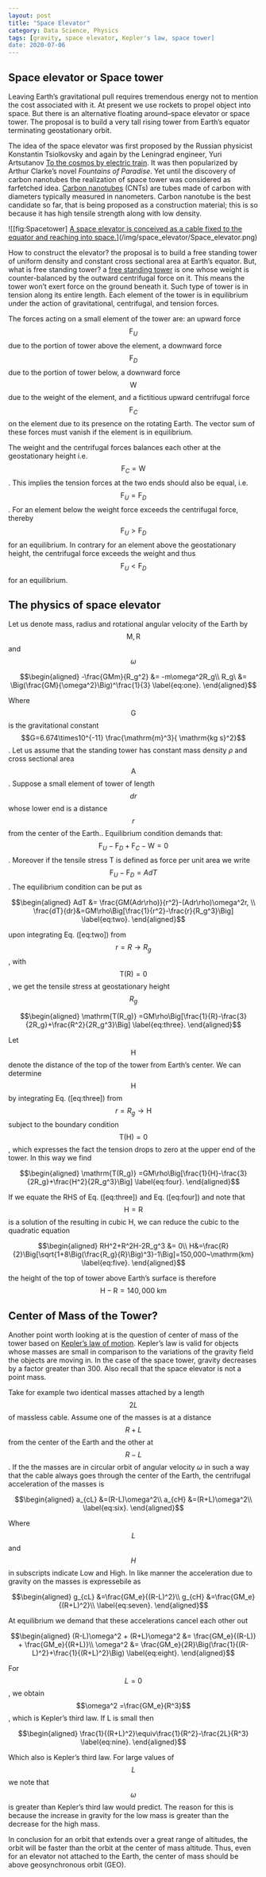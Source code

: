 ```yaml
---
layout: post
title: "Space Elevator"
category: Data Science, Physics
tags: [gravity, space elevator, Kepler's law, space tower]
date: 2020-07-06
---
```

Space elevator or Space tower
-----------------------------------------
Leaving Earth’s gravitational pull requires tremendous energy not to
mention the cost associated with it. At present we use rockets to propel
object into space. But there is an alternative floating around–space
elevator or space tower. The proposal is to build a very tall rising
tower from Earth’s equator terminating geostationary orbit.

The idea of the space elevator was first proposed by the Russian
physicist Konstantin Tsiolkovsky and again by the Leningrad engineer,
Yuri Artsutanov [To the cosmos by electric
train](https://web.archive.org/web/20060506100948/http://liftport.com/files/Artsutanov_Pravda_SE.pdf).
It was then popularized by Arthur Clarke’s novel *Fountains of
Paradise*. Yet until the discovery of carbon nanotubes the realization
of space tower was considered as farfetched idea. [Carbon
nanotubes](https://en.wikipedia.org/wiki/Carbon_nanotube) (CNTs) are
tubes made of carbon with diameters typically measured in nanometers.
Carbon nanotube is the best candidate so far, that is being proposed as
a construction material; this is so because it has high tensile strength
along with low density.

![[fig:Spacetower] [A space elevator is conceived as a cable fixed to
the equator and reaching into
space.](https://en.wikipedia.org/wiki/Space_elevator.)](/img/space_elevator/Space_elevator.png)

How to construct the elevator? the proposal is to build a free standing
tower of uniform density and constant cross sectional area at Earth’s
equator. But, what is free standing tower? a [free standing
tower](https://pdfs.semanticscholar.org/d402/ba5f97884b7398ae2a1ff79136f9c1a03993.pdf)
is one whose weight is counter-balanced by the outward centrifugal force
on it. This means the tower won’t exert force on the ground beneath it.
Such type of tower is in tension along its entire length. Each element
of the tower is in equilibrium under the action of gravitational,
centrifugal, and tension forces.

The forces acting on a small element of the tower are: an upward force
$$\mathrm{F}_U$$ due to the portion of tower above the element, a downward
force $$\mathrm{F}_D$$ due to the portion of tower below, a downward force
$$\mathrm{W}$$ due to the weight of the element, and a fictitious upward
centrifugal force $$\mathrm{F}_C$$ on the element due to its presence on
the rotating Earth. The vector sum of these forces must vanish if the
element is in equilibrium.

The weight and the centrifugal forces balances each other at the
geostationary height i.e. $$\mathrm{F}_C = \mathrm{W}$$ . This implies the
tension forces at the two ends should also be equal, i.e.
$$\mathrm{F}_U = \mathrm{F}_D$$. For an element below the weight force
exceeds the centrifugal force, thereby $$\mathrm{F}_U > \mathrm{F}_D$$ for
an equilibrium. In contrary for an element above the geostationary
height, the centrifugal force exceeds the weight and thus
$$\mathrm{F}_U < \mathrm{F}_D$$ for an equilibrium.

The physics of space elevator
-----------------------------------------

Let us denote mass, radius and rotational angular velocity of the Earth
by $$\mathrm{M}, \mathrm{R}$$ and $$\omega$$

$$\begin{aligned}
 -\frac{GMm}{R_g^2} &= -m\omega^2R_g\\
 R_g\ &= \Big(\frac{GM}{\omega^2}\Big)^\frac{1}{3}
\label{eq:one}.
\end{aligned}$$

Where $$\mathrm{G}$$ is the gravitational constant
$$G=6.674\times10^{-11} \frac{\mathrm{m}^3}{ \mathrm{kg s}^2}$$. Let us
assume that the standing tower has constant mass density $\rho$ and
cross sectional area $$\mathrm{A}$$. Suppose a small element of tower of
length $$dr$$ whose lower end is a distance $$r$$ from the center of the
Earth.. Equilibrium condition demands that:
$$\mathrm{F}_U - \mathrm{F}_D +\mathrm{F}_C - \mathrm{W} =0$$. Moreover if
the tensile stress $\mathrm{T}$ is defined as force per unit area we
write $$\mathrm{F}_U - \mathrm{F}_D = AdT$$. The equilibrium condition can
be put as

$$\begin{aligned}
 AdT &= \frac{GM(Adr\rho)}{r^2}-(Adr\rho)\omega^2r, \\
 \frac{dT}{dr}&=GM\rho\Big[\frac{1}{r^2}-\frac{r}{R_g^3}\Big] 
\label{eq:two}.
\end{aligned}$$

upon integrating Eq. ([eq:two]) from $$r=R\rightarrow R_g$$, with
$$\mathrm{T(R)}=0$$, we get the tensile stress at geostationary height
$$R_g$$

$$\begin{aligned}
 \mathrm{T(R_g)} =GM\rho\Big[\frac{1}{R}-\frac{3}{2R_g}+\frac{R^2}{2R_g^3}\Big] 
\label{eq:three}.
\end{aligned}$$

Let $$\mathrm{H}$$ denote the distance of the top of the tower from
Earth’s center. We can determine $$\mathrm{H}$$ by integrating
Eq. ([eq:three]) from $$r=R_g\rightarrow \mathrm{H}$$ subject to the
boundary condition $$\mathrm{T(H)}=0$$, which expresses the fact the
tension drops to zero at the upper end of the tower. In this way we find

$$\begin{aligned}
\mathrm{T(R_g)} =GM\rho\Big[\frac{1}{H}-\frac{3}{2R_g}+\frac{H^2}{2R_g^3}\Big] 
\label{eq:four}.
\end{aligned}$$

If we equate the RHS of Eq. ([eq:three]) and Eq. ([eq:four]) and note
that $$\mathrm{H}=\mathrm{R}$$ is a solution of the resulting in cubic
$\mathrm{H}$, we can reduce the cubic to the quadratic equation

$$\begin{aligned}
 RH^2+R^2H-2R_g^3 &= 0\\
 H&=\frac{R}{2}\Big[\sqrt{1+8\Big(\frac{R_g}{R}\Big)^3}-1\Big]=150,000~\mathrm{km}
 \label{eq:five}.
\end{aligned}$$

the height of the top of tower above Earth’s surface is therefore
$$\mathrm{H}-\mathrm{R}=140,000~\mathrm{km}$$

Center of Mass of the Tower?
----------------------------------------

Another point worth looking at is the question of center of mass of the
tower based on [Kepler’s law of
motion](https://gassend.net/spaceelevator/center-of-mass/index.html).
Kepler’s law is valid for objects whose masses are small in comparison
to the variations of the gravity field the objects are moving in. In the
case of the space tower, gravity decreases by a factor greater than 300.
Also recall that the space elevator is not a point mass.

Take for example two identical masses attached by a length $$2L$$ of
massless cable. Assume one of the masses is at a distance $$R+L$$ from the
center of the Earth and the other at $$R-L$$. If the the masses are in
circular orbit of angular velocity $\omega$ in such a way that the cable
always goes through the center of the Earth, the centrifugal
acceleration of the masses is

$$\begin{aligned}
  a_{cL} &=(R-L)\omega^2\\
 a_{cH} &=(R+L)\omega^2\\
\label{eq:six}.
\end{aligned}$$

Where $$L$$ and $$H$$ in subscripts indicate Low and High. In like manner the
acceleration due to gravity on the masses is expressebile as

$$\begin{aligned}
  g_{cL} &=\frac{GM_e}{(R-L)^2}\\
 g_{cH} &=\frac{GM_e}{(R+L)^2}\\
\label{eq:seven}.
\end{aligned}$$

At equilibrium we demand that these accelerations cancel each other out

$$\begin{aligned}
 (R-L)\omega^2 + (R+L)\omega^2 &= \frac{GM_e}{(R-L)} + \frac{GM_e}{(R+L)}\\
 \omega^2 &= \frac{GM_e}{2R}\Big(\frac{1}{(R-L)^2}+\frac{1}{(R+L)^2}\Big)
 \label{eq:eight}.
\end{aligned}$$

For $$L=0$$, we obtain $$\omega^2 =\frac{GM_e}{R^3}$$, which is Kepler’s
third law. If L is small then

$$\begin{aligned}
  \frac{1}{(R+L)^2}\equiv\frac{1}{R^2}-\frac{2L}{R^3}
\label{eq:nine}.
\end{aligned}$$

Which also is Kepler’s third law. For large values of $$L$$ we note that
$$\omega$$ is greater than Kepler’s third law would predict. The reason
for this is because the increase in gravity for the low mass is greater
than the decrease for the high mass.

In conclusion for an orbit that extends over a great range of altitudes,
the orbit will be faster than the orbit at the center of mass altitude.
Thus, even for an elevator not attached to the Earth, the center of mass
should be above geosynchronous orbit (GEO).

<script src="https://cdnjs.cloudflare.com/ajax/libs/mathjax/2.7.0/MathJax.js?config=TeX-AMS-MML_HTMLorMML" type="text/javascript"></script>
